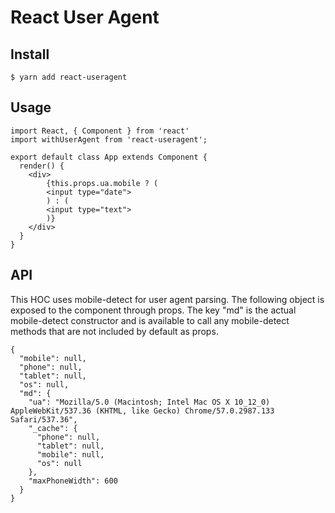 # React User Agent

## Install

```
$ yarn add react-useragent
```

## Usage

```
import React, { Component } from 'react'
import withUserAgent from 'react-useragent';

export default class App extends Component {
  render() {
    <div>
        {this.props.ua.mobile ? (
        <input type="date">
        ) : (
        <input type="text">
        )}
    </div>
  }
}
```

## API

This HOC uses mobile-detect for user agent parsing. The following object is exposed to the component through props. The key "md" is the actual mobile-detect constructor and is available to call any mobile-detect methods that are not included by default as props.

```
{
  "mobile": null,
  "phone": null,
  "tablet": null,
  "os": null,
  "md": {
    "ua": "Mozilla/5.0 (Macintosh; Intel Mac OS X 10_12_0) AppleWebKit/537.36 (KHTML, like Gecko) Chrome/57.0.2987.133 Safari/537.36",
    "_cache": {
      "phone": null,
      "tablet": null,
      "mobile": null,
      "os": null
    },
    "maxPhoneWidth": 600
  }
}
```

